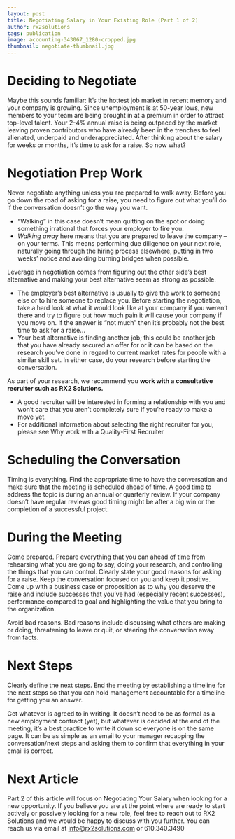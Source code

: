 ```yaml
---
layout: post
title: Negotiating Salary in Your Existing Role (Part 1 of 2)
author: rx2solutions
tags: publication
image: accounting-343067_1280-cropped.jpg
thumbnail: negotiate-thumbnail.jpg
---
```

# Deciding to Negotiate
Maybe this sounds familiar: It’s the hottest job market in recent memory and your company is growing. Since unemployment is at 50-year lows, new members to your team are being brought in at a premium in order to attract top-level talent. Your 2-4% annual raise is being outpaced by the market leaving proven contributors who have already been in the trenches to feel alienated, underpaid and underappreciated. After thinking about the salary for weeks or months, it’s time to ask for a raise. So now what? 

# Negotiation Prep Work
Never negotiate anything unless you are prepared to walk away. Before you go down the road of asking for a raise, you need to figure out what you’ll do if the conversation doesn’t go the way you want.
- “Walking” in this case doesn’t mean quitting on the spot or doing something irrational that forces your employer to fire you.
- *Walking away* here means that you are prepared to leave the company – on your terms. This means performing due diligence on your next role, naturally going through the hiring process elsewhere, putting in two weeks’ notice and avoiding burning bridges when possible.

Leverage in negotiation comes from figuring out the other side’s best alternative and making your best alternative seem as strong as possible.
- The employer’s best alternative is usually to give the work to someone else or to hire someone to replace you. Before starting the negotiation, take a hard look at what it would look like at your company if you weren’t there and try to figure out how much pain it will cause your company if you move on. If the answer is “not much” then it’s probably not the best time to ask for a raise…
- Your best alternative is finding another job; this could be another job that you have already secured an offer for or it can be based on the research you’ve done in regard to current market rates for people with a similar skill set. In either case, do your research before starting the conversation.

As part of your research, we recommend you **work with a consultative recruiter such as RX2 Solutions.**
- A good recruiter will be interested in forming a relationship with you and won’t care that you aren’t completely sure if you’re ready to make a move yet.
- For additional information about selecting the right recruiter for you, please see Why work with a Quality-First Recruiter

# Scheduling the Conversation
Timing is everything. Find the appropriate time to have the conversation and make sure that the meeting is scheduled ahead of time. A good time to address the topic is during an annual or quarterly review. If your company doesn’t have regular reviews good timing might be after a big win or the completion of a successful project.

# During the Meeting
Come prepared. Prepare everything that you can ahead of time from rehearsing what you are going to say, doing your research, and controlling the things that you can control.  Clearly state your good reasons for asking for a raise. Keep the conversation focused on you and keep it positive. Come up with a business case or proposition as to why you deserve the raise and include successes that you’ve had (especially recent successes), performance compared to goal and highlighting the value that you bring to the organization.

Avoid bad reasons. Bad reasons include discussing what others are making or doing, threatening to leave or quit, or steering the conversation away from facts.

# Next Steps
Clearly define the next steps. End the meeting by establishing a timeline for the next steps so that you can hold management accountable for a timeline for getting you an answer.

Get whatever is agreed to in writing. It doesn’t need to be as formal as a new employment contract (yet), but whatever is decided at the end of the meeting, it’s a best practice to write it down so everyone is on the same page. It can be as simple as an email to your manager recapping the conversation/next steps and asking them to confirm that everything in your email is correct.

# Next Article 
Part 2 of this article will focus on Negotiating Your Salary when looking for a new opportunity.  If you believe you are at the point where are ready to start actively or passively looking for a new role, feel free to reach out to RX2 Solutions and we would be happy to discuss with you further.  You can reach us via email at info@rx2solutions.com or 610.340.3490